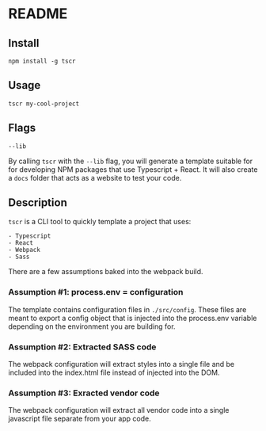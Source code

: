 # README

## Install

`npm install -g tscr`

## Usage

`tscr my-cool-project`

## Flags

`--lib`

By calling `tscr` with the `--lib` flag, you will generate a template suitable for for developing NPM packages that use Typescript + React.
It will also create a `docs` folder that acts as a website to test your code.

## Description

`tscr` is a CLI tool to quickly template a project that uses:

    - Typescript
    - React
    - Webpack
    - Sass

There are a few assumptions baked into the webpack build.

### Assumption #1: process.env = configuration

The template contains configuration files in `./src/config`. These files are meant to export a
config object that is injected into the process.env variable depending on the environment you are building for.

### Assumption #2: Extracted SASS code

The webpack configuration will extract styles into a single file and be included into
the index.html file instead of injected into the DOM.

### Assumption #3: Exracted vendor code

The webpack configuration will extract all vendor code into a single javascript file separate
from your app code.
